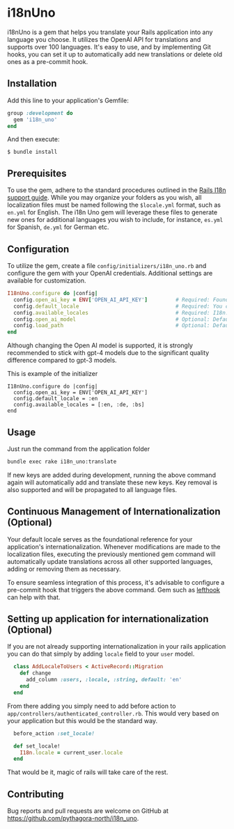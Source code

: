 # i18nUno

i18nUno is a gem that helps you translate your Rails application into any language you choose. It utilizes the OpenAI API for translations and supports over 100 languages. It's easy to use, and by implementing Git hooks, you can set it up to automatically add new translations or delete old ones as a pre-commit hook.

## Installation

Add this line to your application's Gemfile:

```ruby
group :development do
  gem 'i18n_uno'
end
```

And then execute:

    $ bundle install

## Prerequisites

To use the gem, adhere to the standard procedures outlined in the [Rails I18n support guide](https://guides.rubyonrails.org/i18n.html). While you may organize your folders as you wish, all localization files must be named following the `$locale.yml` format, such as `en.yml` for English. The i18n Uno gem will leverage these files to generate new ones for additional languages you wish to include, for instance, `es.yml` for Spanish, `de.yml` for German etc.

## Configuration

To utilize the gem, create a file `config/initializers/i18n_uno.rb` and configure the gem with your OpenAI credentials. Additional settings are available for customization.

```ruby
I18nUno.configure do |config|
  config.open_ai_key = ENV['OPEN_AI_API_KEY']         # Required: Found at https://platform.openai.com/account/api-keys
  config.default_locale                               # Required: You can set it to I18n.config.default_locale
  config.available_locales                            # Required: I18n.config.default_locale and locales you want to translate to
  config.open_ai_model                                # Optional: Defaults to 'gpt-4-0613'
  config.load_path                                    # Optional: Defaults to 'config/locales'
end
```

Although changing the Open AI model is supported, it is strongly recommended to stick with gpt-4 models due to the significant quality difference compared to gpt-3 models.

This is example of the initializer

```
I18nUno.configure do |config|
  config.open_ai_key = ENV['OPEN_AI_API_KEY']
  config.default_locale = :en
  config.available_locales = [:en, :de, :bs]
end

```

## Usage

Just run the command from the application folder

```bash
bundle exec rake i18n_uno:translate
```

If new keys are added during development, running the above command again will automatically add and translate these new keys. Key removal is also supported and will be propagated to all language files.

## Continuous Management of Internationalization (Optional)

Your default locale serves as the foundational reference for your application's internationalization. Whenever modifications are made to the localization files, executing the previously mentioned gem command will automatically update translations across all other supported languages, adding or removing them as necessary.

To ensure seamless integration of this process, it's advisable to configure a pre-commit hook that triggers the above command. Gem such as [lefthook](https://github.com/evilmartians/lefthook) can help with that.

## Setting up application for internationalization (Optional)

If you are not already supporting internationalization in your rails application you can do that simply by adding `locale` field to your `user` model.

```ruby
  class AddLocaleToUsers < ActiveRecord::Migration
    def change
      add_column :users, :locale, :string, default: 'en'
    end
  end
```

From there adding you simply need to add before action to `app/controllers/authenticated_controller.rb`. This would very based on your application but this would be the standard way.

```ruby
  before_action :set_locale!

  def set_locale!
    I18n.locale = current_user.locale
  end
```

That would be it, magic of rails will take care of the rest.

## Contributing

Bug reports and pull requests are welcome on GitHub at https://github.com/pythagora-north/i18n_uno.
